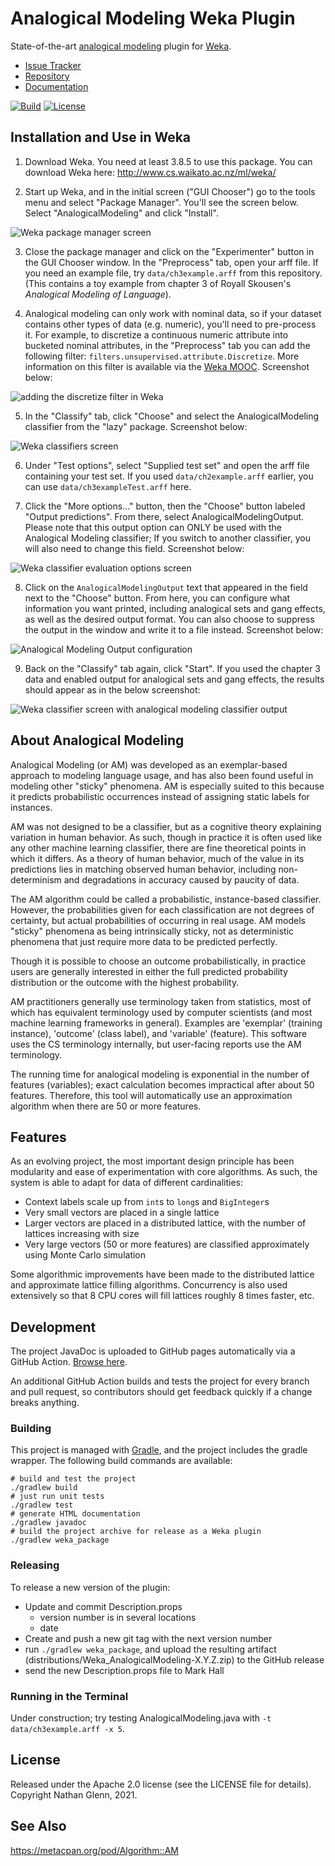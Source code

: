 # Analogical Modeling Weka Plugin

State-of-the-art [analogical modeling](https://en.wikipedia.org/wiki/Analogical_modeling) plugin for [Weka](https://www.cs.waikato.ac.nz/ml/weka/).

* [Issue Tracker](https://github.com/garfieldnate/Weka_AnalogicalModeling/issues)
* [Repository](https://github.com/garfieldnate/Weka_AnalogicalModeling)
* [Documentation](http://garfieldnate.github.io/Weka_AnalogicalModeling/)

[![Build](https://github.com/garfieldnate/Weka_AnalogicalModeling/actions/workflows/build.yml/badge.svg?branch=master)](https://github.com/garfieldnate/Weka_AnalogicalModeling/actions/workflows/build.yml?query=branch%3Amaster)
[![License](https://img.shields.io/badge/License-Apache%202.0-blue.svg)](https://opensource.org/licenses/Apache-2.0)

## Installation and Use in Weka

1. Download Weka. You need at least 3.8.5 to use this package. You can download Weka here: http://www.cs.waikato.ac.nz/ml/weka/

2. Start up Weka, and in the initial screen ("GUI Chooser") go to the tools menu and select "Package Manager". You'll
   see the screen below. Select "AnalogicalModeling" and click "Install".

![Weka package manager screen](https://user-images.githubusercontent.com/778453/50684191-e9d5bd00-1014-11e9-9b06-b79a53e432d2.png)

3. Close the package manager and click on the "Experimenter" button in the GUI Chooser window. In the "Preprocess" tab,
   open your arff file. If you need an example file, try `data/ch3example.arff` from this repository. (This contains a
   toy example from chapter 3 of Royall Skousen's _Analogical Modeling of Language_).

4. Analogical modeling can only work with nominal data, so if your dataset contains other types of data (e.g. numeric),
   you'll need to pre-process it. For example, to discretize a continuous numeric attribute into bucketed nominal attributes,
   in the "Preprocess" tab you can add the following filter: `filters.unsupervised.attribute.Discretize`. More information
   on this filter is available via the [Weka MOOC](https://www.youtube.com/watch?v=aDMzPC5IO4c&ab_channel=WekaMOOC).
   Screenshot below:

![adding the discretize filter in Weka](https://user-images.githubusercontent.com/778453/115677983-50e81e80-a351-11eb-9f76-9cc11e78c42f.png)

5. In the "Classify" tab, click "Choose" and select the AnalogicalModeling classifier from the "lazy" package.
   Screenshot below:

![Weka classifiers screen](https://user-images.githubusercontent.com/778453/50684348-839d6a00-1015-11e9-8b3e-58e0f75f1072.png)

6. Under "Test options", select "Supplied test set" and open the arff file containing your test set. If you used
   `data/ch2example.arff` earlier, you can use `data/ch3exampleTest.arff` here.

7. Click the "More options..." button, then the "Choose" button labeled "Output predictions". From there, select
   AnalogicalModelingOutput. Please note that this output option can ONLY be used with the Analogical Modeling
   classifier; If you switch to another classifier, you will also need to change this field. Screenshot below:

![Weka classifier evaluation options screen](https://user-images.githubusercontent.com/778453/50684510-1b9b5380-1016-11e9-85e5-30a4b3bfdb2d.png)

8. Click on the `AnalogicalModelingOutput` text that appeared in the field next to the "Choose" button. From here, you
   can configure what information you want printed, including analogical sets and gang effects, as well as the desired
   output format. You can also choose to suppress the output in the window and write it to a file instead. Screenshot below:

![Analogical Modeling Output configuration](https://github.com/user-attachments/assets/8d184dfb-b61e-4d04-b0f3-80aae76d521c)

9. Back on the "Classify" tab again, click "Start". If you used the chapter 3 data and enabled output for analogical
   sets and gang effects, the results should appear as in the below screenshot:

![Weka classifier screen with analogical modeling classifier output](https://user-images.githubusercontent.com/778453/115674201-b2a68980-a34d-11eb-849b-a39c62067d81.png)

## About Analogical Modeling

Analogical Modeling (or AM) was developed as an exemplar-based approach to modeling language usage, and has also been
found useful in modeling other "sticky" phenomena. AM is especially suited to this because it predicts probabilistic
occurrences instead of assigning static labels for instances.

AM was not designed to be a classifier, but as a cognitive theory explaining variation in human behavior. As such,
though in practice it is often used like any other machine learning classifier, there are fine theoretical points in
which it differs. As a theory of human behavior, much of the value in its predictions lies in matching observed human
behavior, including non-determinism and degradations in accuracy caused by paucity of data.

The AM algorithm could be called a probabilistic, instance-based classifier. However, the probabilities given for each
classification are not degrees of certainty, but actual probabilities of occurring in real usage. AM models "sticky"
phenomena as being intrinsically sticky, not as deterministic phenomena that just require more data to be predicted
perfectly.

Though it is possible to choose an outcome probabilistically, in practice users are generally interested in either the
full predicted probability distribution or the outcome with the highest probability.

AM practitioners generally use terminology taken from statistics, most of which has equivalent terminology used by
computer scientists (and most machine learning frameworks in general). Examples are 'exemplar' (training instance),
'outcome' (class label), and 'variable' (feature). This software uses the CS terminology internally, but user-facing
reports use the AM terminology.

The running time for analogical modeling is exponential in the number of features (variables); exact calculation becomes
impractical after about 50 features. Therefore, this tool will automatically use an approximation algorithm when there
are 50 or more features.

## Features

As an evolving project, the most important design principle has been modularity and ease of experimentation with core
algorithms. As such, the system is able to adapt for data of different cardinalities:

* Context labels scale up from `int`s to `long`s and `BigInteger`s
* Very small vectors are placed in a single lattice
* Larger vectors are placed in a distributed lattice, with the number of lattices increasing with size
* Very large vectors (50 or more features) are classified approximately using Monte Carlo simulation

Some algorithmic improvements have been made to the distributed lattice and approximate lattice filling algorithms.
Concurrency is also used extensively so that 8 CPU cores will fill lattices roughly 8 times faster, etc.

## Development

The project JavaDoc is uploaded to GitHub pages automatically via a GitHub Action.
[Browse here](http://garfieldnate.github.io/Weka_AnalogicalModeling/).

An additional GitHub Action builds and tests the project for every branch and pull request, so contributors should get
feedback quickly if a change breaks anything.

### Building

This project is managed with [Gradle](https://gradle.org/), and the project includes the gradle wrapper. The following
build commands are available:

    # build and test the project
    ./gradlew build
    # just run unit tests
    ./gradlew test
    # generate HTML documentation
    ./gradlew javadoc
    # build the project archive for release as a Weka plugin
    ./gradlew weka_package


### Releasing

To release a new version of the plugin:
* Update and commit Description.props
    * version number is in several locations
    * date
* Create and push a new git tag with the next version number
* run `./gradlew weka_package`, and upload the resulting artifact (distributions/Weka_AnalogicalModeling-X.Y.Z.zip) to
  the GitHub release
* send the new Description.props file to Mark Hall <mhall at waikato ac nz>

### Running in the Terminal

Under construction; try testing AnalogicalModeling.java with `-t data/ch3example.arff -x 5`.

## License

Released under the Apache 2.0 license (see the LICENSE file for details). Copyright Nathan Glenn, 2021.

## See Also
https://metacpan.org/pod/Algorithm::AM
